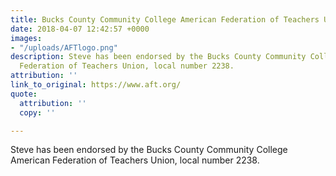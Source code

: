 ```yaml
---
title: Bucks County Community College American Federation of Teachers Union
date: 2018-04-07 12:42:57 +0000
images:
- "/uploads/AFTlogo.png"
description: Steve has been endorsed by the Bucks County Community College American
  Federation of Teachers Union, local number 2238.
attribution: ''
link_to_original: https://www.aft.org/
quote:
  attribution: ''
  copy: ''

---
```

Steve has been endorsed by the Bucks County Community College American Federation of Teachers Union, local number 2238.
